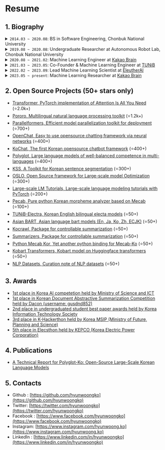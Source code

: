 # Resume
## 1. Biography
<details>
  <summary>
    <code>2014.03 ~ 2020.08</code>: BS in Software Engineering, Chonbuk National University
  </summary>

1. GPA
    - Major: 4.15
    - Total: 4.07
    - Rank: 1st
2. Activities
    - [Founded an AI robot startup for autistic children](https://github.com/hyunwoongko/social-robot-bao)
3. Awards
    - [2nd place in undergraduated student best paper awards held by Korea Information Technology Society](http://www.todayan.com/news/articleView.html?idxno=230207)
    - [3rd place in K-Hackerthon held by Korea MSIP (Ministry of Future, Planning and Science)](https://newsis.com/view/?id=NISX20181108_0000467462&cID=10808&pID=10800)
    - [5th place in Elecsthon held by KEPCO (Korea Electric Power Corporation)](https://blog.kepco.co.kr/1310)

</details>

<details>
  <summary>
    <code>2019.08 ~ 2020.08</code>: Undergraduate Researcher at Autonomous Robot Lab, Chonbuk National University
  </summary>

1. Researches
    - [Citrus pest and disease recognition](https://github.com/hyunwoongko/citrus-pest-disease-recognition)
    - [Autonomous strabismus recognition](https://github.com/hyunwoongko/strabismus-recognition)
2. Activities
    - [Lecturer at 2020 Data Campus School held by Korea Data Agency](https://github.com/hyunwoongko/bigdata-lecture)

</details>

<details>
  <summary>
    <code>2020.08 ~ 2021.02</code>: Machine Learning Engineer at <a href="https://kakaobrain.com">Kakao Brain</a>
  </summary>

1. BrainQA
    - I researched Korean quiz generation model.
    - This model was integrated to Pororo library (https://kakaobrain.github.io/pororo/seq2seq/qg.html)
2. Pororo (https://github.com/kakaobrain/pororo)
    - Pororo is an opensource multilingual NLP toolkit.
    - I developed almost all generative models in Pororo such as Question Generation, Text Summarization and Machine Translation.
3. ETC
    - [Host of Jiphyeonjeon, Natural language processing paper review group](https://github.com/jiphyeonjeon)

</details>

<details>
  <summary>
    <code>2021.03 ~ 2023.05</code>: Co-Founder & Machine Learning Engineer at <a href="https://tunib.ai">TUNiB</a>
  </summary>

1. Coco & Mas (https://dearmate.ai/)
    - Coco & Mas are Korean persona chatbots which have dog persona.
    - We collected Korean chatbot dataset with crowdsourcers, and tested crowdsourcing methods to improve data quality and yield.
    - I pre-trained 1.3B Korean model to create these chatbots and fine-tune the models using the data we've collected.
    - I researched the impact of pre-training and continual learning techniques.
    - I deployed these models with Triton Inference Server and AWS ECS cluster.
2. BLOONY (https://bloony.ai/)
    - BLOONY is an English chatbot powered by OpenAI GPT
    - I developed backend server using Java Spring Boot
    - I researched instruction following ability of OpenAI GPT3, and found innovate prompting methodology. In that time there's no instruction fine-tuned model, so the instruction following ability of the models was not very good. The methodology I made at the time became famous a year later as a technique called COT (Chain of thought).
    - I deployed overall services using AWS ECS cluster.
3. TUNiBridge (https://tunibridge.ai/)
    - TUNiBridge is a service that provides various natural language models API.
    - I improved safety check module's TPS from 7 to 240 using NVIDIA TensorRT, Triton Inference Server and AWS ECS.
    - TUNiB N행시 service had been very popular in the Korean Internet community for about two weeks, with about 2 million requests per day. I improved the existing system to make the service more desirable.
    - I designed and developed overall system and deployed 20+ APIs.
4. Opensource activities
    - Kss: The most famous Korean sentence segmentation toolkit.
    - Pecab: Pure python morpheme analyzer based on Mecab-ko-dic.
    - Parallelformers: Easy-to-use transformer model deployment toolkit based on Hugging Face Transformers. The core mechanism of this library was integrated to Microsoft DeepSpeed Inference.
5. ETC
    - [1st place in Korea AI competetion held by Ministry of Science and ICT](https://m.etnews.com/20210715000270)
    - [Manager of Chatbot Korea, Korean facebook group for chatbot research](https://facebook.com/groups/ChatbotDevKR)

</details>

<details>
  <summary>
    <code>2022.02 ~ 2023.09</code>: Lead Machine Learning Scientist at <a href="https://eleuther.ai">EleutherAI</a>
  </summary>
    
1. Polyglot: https://github.com/EleutherAI/polyglot
    - Polyglot is EleutherAI's multilingual modeling project.
    - We released 1B, 3B, 6B, 13B models trained on large-scale Korean dataset.
    - I was managing all members in Polyglot team and developing dataset preprocessing, training, evaluation pipelines.
2. Japanese StableLM: https://stability.ai/blog/stability-ai-new-jplm-japanese-language-model-stablelm
    - We released Japanese StableLM models by co-working StabilityAI Japan.
    - We released 7B foundation language model and instruction fine-tuned model.
3. OSLO: https://github.com/EleutherAI/oslo
    - OSLO is a framework that provides various GPU based optimization technologies for large-scale modeling. Features like 3D parallelism and kernel fusion which could be useful when training a large model are the key features.
    - OSLO makes these technologies easy-to-use by magical compatibility with Hugging Face Transformers that is being considered as a de facto standard in NLP field. We look forward large-scale modeling technologies to be more democratized by significantly decreasing the difficulty of using these technologies using OSLO.
    - I was developing Tensor Parallelism, Pipeline Parallelism, Kernel Fusion, Activation Checkpointing engines.

</details>

<details>
  <summary>
    <code>2023.05 ~ present</code>: Machine Learning Researcher at <a href="https://kakaobrain.com">Kakao Brain</a>
  </summary>
    
1. Foundation Model Pre-training
    - I pre-trained KoGPT2, the foundation model at KakaoBrain.
    - Among its various sizes, the largest one is over 60B.
2. Long Context Fine-tuning
    - I conducted research to extend KoGPT2 for long contexts.
    - I tested various existing techniques and internal ideas.
    - I successfully extended the model from 4k length to 32k and 65k lengths.
3. Multimodal Fine-tuning
    - I conducted research on extending KoGPT2 for multimodal tasks, primarily text-image input and text output.
    - I combined vision encoders with auto-regressive language models, effectively handling image inputs.
4. Codebase Management
    - I am managing various internal codebases.
    - Notably, Megatron-LM for pre-training and OpenRLHF for alignment
5. ETC
    - I developed GKE (Google Kubernetes Engine) based evaluation pipelines.
    - I improved data deduplication pipeline, its speed has doubled by the improvement.
    - I improved monitoring / planning methods for language model pre-training.

</details>

## 2. Open Source Projects (50+ stars only)
- [Transformer, PyTorch implementation of Attention Is All You Need](https://github.com/hyunwoongko/transformer) (⭐2.0k+)
- [Pororo, Multilingual natural language processing toolkit](https://github.com/kakaobrain/pororo) (⭐1.2k+)
- [Parallelformers, Efficient model parallelization toolkit for deployment](https://github.com/tunib-ai/parallelformers) (⭐700+)
- [OpenChat, Easy to use opensource chatting framework via neural networks](https://github.com/hyunwoongko/openchat) (⭐400+)
- [KoChat, The first Korean opensource chatbot framework](https://github.com/hyunwoongko/kochat) (⭐400+)
- [Polyglot, Large language models of well-balanced competence in multi-languages](https://github.com/EleutherAI/polyglot) (⭐400+)
- [KSS, A Toolkit for Korean sentence segmentation](https://github.com/hyunwoongko/kss) (⭐300+)
- [OSLO, Open Source framework for Large-scale model Optimization](https://github.com/tunib-ai/oslo) (⭐300+)
- [Large-scale LM Tutorials, Large-scale language modeling tutorials with PyTorch](https://github.com/tunib-ai/large-scale-lm-tutorials) (⭐200+)
- [Pecab, Pure python Korean morpheme analyzer based on Mecab](https://githug.com/hyunwoongko/pecab) (⭐100+)
- [TUNiB-Electra, Korean English bilingual electa models](https://github.com/tunib-ai/tunib-electra) (⭐50+)
- [Asian BART, Asian language bart models (En, Ja, Ko, Zh, ECJK)](https://github.com/hyunwoongko/asian-bart) (⭐50+)
- [Kocrawl, Package for controllable summarization](https://github.com/hyunwoongko/kocrawl) (⭐50+)
- [Summarizers, Package for controllable summarization](https://github.com/hyunwoongko/summarizers) (⭐50+)
- [Python Mecab Kor, Yet another python binding for Mecab-Ko](https://github.com/hyunwoongko/python-mecab-kor) (⭐50+)
- [Kobart Transformers, Kobart model on Huggingface transformers](https://github.com/hyunwoongko/kobart-transformers) (⭐50+)
- [NLP Datasets, Curation note of NLP datasets](https://github.com/hyunwoongko/nlp-collections) (⭐50+)

## 3. Awards
- [1st place in Korea AI competetion held by Ministry of Science and ICT](https://m.etnews.com/20210715000270)
- [1st place in Korean Document Abstractive Summarization Competition held by Dacon (username: gusdnd852)](https://dacon.io/competitions/open/235673/leaderboard)
- [2nd place in undergraduated student best paper awards held by Korea Information Technology Society](http://www.todayan.com/news/articleView.html?idxno=230207)
- [3rd place in K-Hackerthon held by Korea MSIP (Ministry of Future, Planning and Science)](https://newsis.com/view/?id=NISX20181108_0000467462&cID=10808&pID=10800)
- [5th place in Elecsthon held by KEPCO (Korea Electric Power Corporation)](https://blog.kepco.co.kr/1310)

## 4. Publications
- [A Technical Report for Polyglot-Ko: Open-Source Large-Scale Korean Language Models](https://arxiv.org/abs/2306.02254)

## 5. Contacts
- Github : [https://github.com/hyunwoongko](https://github.com/hyunwoongko)
- Twitter: [https://twitter.com/hyunwoongko](https://twitter.com/hyunwoongko)
- Facebook : [https://www.facebook.com/hyunwoongko](https://www.facebook.com/hyunwoongko)
- Instagram: [https://www.instagram.com/hyunwoong.ko](https://www.instagram.com/hyunwoong.ko)
- LinkedIn : [https://www.linkedin.com/in/hyunwoongko](https://www.linkedin.com/in/hyunwoongko)
